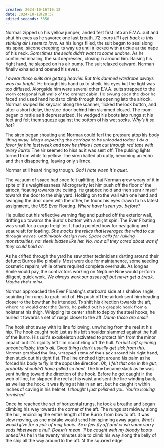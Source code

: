 ```yaml
---
created: 2024-10-16T10:12
date: 2024-10-18T20:37
edited_seconds: 3350
---
```


Norman zipped up his yellow jumper, landed feet first into an E.V.A. suit and shut his eyes as he savored one last breath. *72 hours till I get back to this stinking air I seem to love.* As his lungs filled, the suit began to seal along his spine, slicone creeping its way up until it locked with a tickle at the nape of his neck. *Sometimes the seals didn't want to come undone.* As he continued inhaling, the suit depressed, closing in around him. Raising his right hand, he slapped on his air pump. The suit relaxed outward. Norman finally exhaled and opened his eyes.

*I swear these suits are getting heavier. But this damned wardrobe always was too bright.* He brought his hand up to sheild his eyes but the light was too diffused. Alongside him were several other E.V.A. suits strapped to the worn octagonal hull walls of the crampt cabin. He swung open the door he faced and used hand holds to climb through the opening into the airlock. Norman swiped his keycard along the scanner, flicked the lock button, and after a short delay, the steel door behind him slammed closed. The room began to rattle as it depressurized. He wedged his boots into rungs at his feet and felt them squeze against the bottom of his wet socks. *Why's it so hot?*

The siren began shouting and Norman could feel the pressure atop his body lifting away. *Mag's expecting the carriage to be unloaded today. I do a favor for him last week and now he thinks I can cut through red tape with every Burro!* The air seemed to hiss as it was sent off. The pulsing lights turned from white to yellow. The siren halted abruptly, becoming an echo and then disappering, leaving only silence.

Norman still heard ringing though. *God I hate when it's quiet.*

The vacuum of space had once felt uplifting, but Norman grew weary of it in spite of it's weightlessness. Microgravity let him push off the floor of the airlock, floating towards the ceiling. He grabbed hold and then sent himself towards the door to the ship yard. Holding on to the wall with one hand and swinging the door open with the other, he found his eyes drawn to his latest assignment, the USS Ever Floating. *Where have I seen you before?* 

He pulled out his reflective warning flag and pushed off the exterior wall, drifting up towards the Burro's bottom with a slight spin. The Ever Floating was small for a cargo freighter. It had a pointed bow for navigating and sqaure aft for loading. *She mocks the relics that leveraged the wind to cut through waves. Unthinkable design now. Space calls for hulking monstrosities, not sleek blades like her. No, now all they cared about was if they could hold air.*

As he drifted through the yard he saw other technicians darting around their defunct Burros like pinballs. Most were due for maintanence, some needing cosmetic repairs, while others required complete overhauls. As long as Smile would pay, the contractors working on Neptune Nine would perform diligent, quick work. *We always work our asses off but never get a break. Maybe she's mine.*
 
Norman approached the Ever Floating's starboard side at a shallow angle, squinting for rungs to grab hold of. His push off the airlock sent him heading closer to the bow than he intended. To shift his direction towards the aft, where he would enter the Burro, he pulled out his grapple hook from a holster at his thigh. Whipping its center shaft to deploy the steel hooks, he hurled it towards a set of rungs closer to the aft. *Damn those are small.*

The hook shot away with its line following, unwinding from the reel at his hip. The hook caught hold just as his left shoulder slammed against the hull of the Burro. His suit's exoskeleton activated to protect him from the minor impact, but it's rigidity left him ricocheting off the hull. *I'm just left spinning uncontrollably, that's all. Good thing I don't usually get sick from this.* Norman grabbed the line, wrapped some of the slack around his right hand, then stuck out his tight fist. The line cinched tight around his palm as he forced his body to fly in the opposite direction. *Oh, I felt that one in the gut, probably shouldn't have pulled so hard.* The line became slack as he was sent hurling toward the direction of the hook. Before he got caught in the web of line, he slapped the reel at his waist and sent the line winding back, as well as the hook. It was flying at him in an arc, but he caught it within inches of caving in his helmet. *I thought I just polished you. You're looking tarnished.*

Once he reached the set of horizontal rungs, he took a breathe and began climbing his way towards the corner of the aft. The rungs sat midway along the hull, encircling the entire length of the Burro, from bow to aft. It was slow moving, as one mistake would send him spinning away again. *What I would give for a pair of mag boots. So a few fly off and crush some sorry sods inbetween a hull. Doesn't mean I'll be caught with my bloody boots untied!* As he In the twenty minutes able to climb his way along the belly of the ship all the way around to the aft. At the squared edge